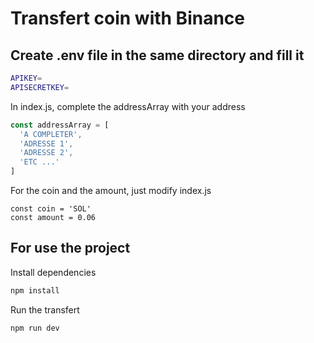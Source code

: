 # Transfert coin with Binance

## Create .env file in the same directory and fill it
```sh
APIKEY=
APISECRETKEY=
```

In index.js, complete the addressArray with your address
```js
const addressArray = [
  'A COMPLETER',
  'ADRESSE 1',
  'ADRESSE 2',
  'ETC ...'
]
```

For the coin and the amount, just modify index.js 
```
const coin = 'SOL'
const amount = 0.06
```

## For use the project
Install dependencies
```sh
npm install
```

Run the transfert 
```sh
npm run dev
```
